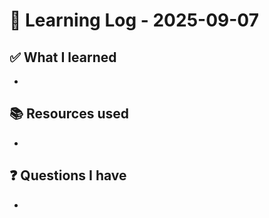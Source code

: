 # 🧠 Learning Log - 2025-09-07

## ✅ What I learned

- 

## 📚 Resources used

- 

## ❓ Questions I have

- 
